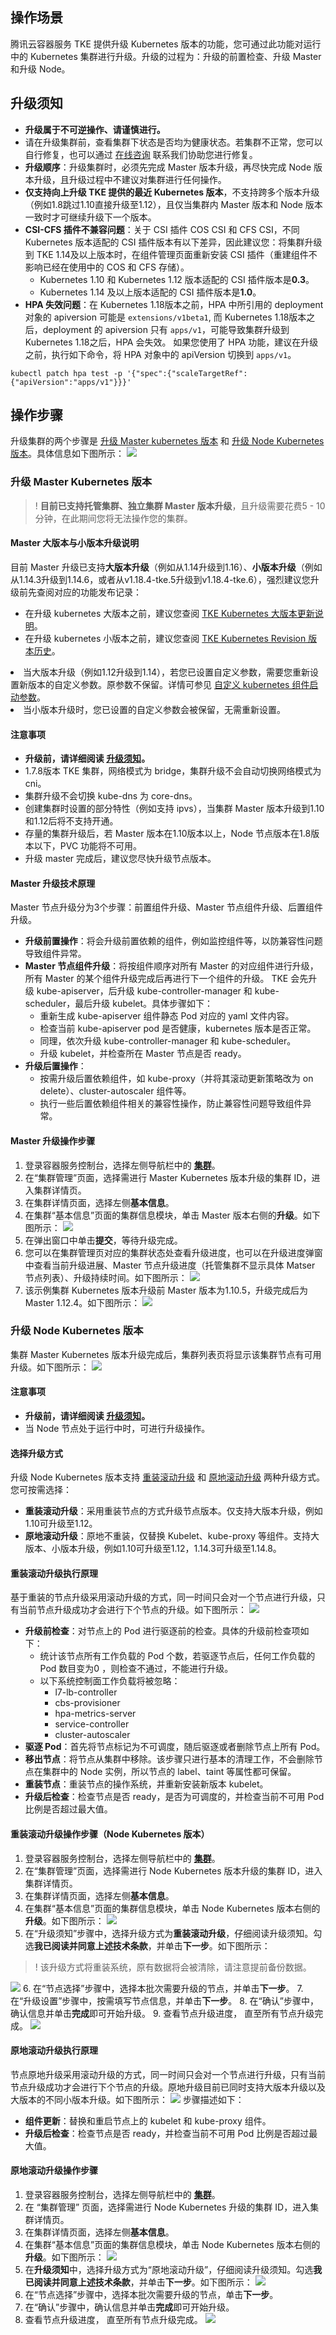 ## 操作场景

腾讯云容器服务 TKE 提供升级 Kubernetes 版本的功能，您可通过此功能对运行中的 Kubernetes 集群进行升级。升级的过程为：升级的前置检查、升级 Master 和升级 Node。



## 升级须知[](id:UpgradeNotice)

- **升级属于不可逆操作、请谨慎进行。**
- 请在升级集群前，查看集群下状态是否均为健康状态。若集群不正常，您可以自行修复，也可以通过 [在线咨询](https://console.qcloud.com/workorder/category?level1_id=6&level2_id=350&source=0&data_title=%E5%AE%B9%E5%99%A8%E6%9C%8D%E5%8A%A1TKE&step=1) 联系我们协助您进行修复。
- **升级顺序**：升级集群时，必须先完成 Master 版本升级，再尽快完成 Node 版本升级，且升级过程中不建议对集群进行任何操作。
- **仅支持向上升级 TKE 提供的最近 Kubernetes 版本**，不支持跨多个版本升级（例如1.8跳过1.10直接升级至1.12），且仅当集群内 Master 版本和 Node 版本一致时才可继续升级下一个版本。
- **CSI-CFS 插件不兼容问题**：关于 CSI 插件 COS CSI 和 CFS CSI，不同 Kubernetes 版本适配的 CSI 插件版本有以下差异，因此建议您：将集群升级到 TKE 1.14及以上版本时，在组件管理页面重新安装 CSI 插件（重建组件不影响已经在使用中的 COS 和 CFS 存储）。
  - Kubernetes 1.10 和 Kubernetes 1.12 版本适配的 CSI 插件版本是**0.3**。
  - Kubernetes 1.14 及以上版本适配的 CSI 插件版本是**1.0**。
- **HPA 失效问题**：在 Kubernetes  1.18版本之前，HPA 中所引用的 deployment 对象的 apiversion 可能是 `extensions/v1beta1`, 而 Kubernetes 1.18版本之后，deployment 的 apiversion 只有 `apps/v1`，可能导致集群升级到 Kubernetes 1.18之后，HPA 会失效。
  如果您使用了 HPA 功能，建议在升级之前，执行如下命令，将 HPA 对象中的 apiVersion 切换到 `apps/v1`。
```
kubectl patch hpa test -p '{"spec":{"scaleTargetRef":{"apiVersion":"apps/v1"}}}'
```




## 操作步骤

升级集群的两个步骤是 [升级 Master kubernetes 版本](#Master) 和 [升级 Node Kubernetes 版本](#Node)。具体信息如下图所示：
![](https://main.qcloudimg.com/raw/1b4a4b4e25c9d9a66eb4f0c6d609bf49.png)

### 升级 Master Kubernetes 版本[](id:Master)

>! **目前已支持托管集群、独立集群 Master 版本升级**，且升级需要花费5 - 10分钟，在此期间您将无法操作您的集群。

#### Master 大版本与小版本升级说明

目前 Master 升级已支持**大版本升级**（例如从1.14升级到1.16）、**小版本升级**（例如从1.14.3升级到1.14.6，或者从v1.18.4-tke.5升级到v1.18.4-tke.6），强烈建议您升级前先查阅对应的功能发布记录：
- 在升级 kubernetes 大版本之前，建议您查阅 [TKE Kubernetes 大版本更新说明](https://cloud.tencent.com/document/product/457/47791)。
- 在升级 kubernetes 小版本之前，建议您查阅 [TKE Kubernetes Revision 版本历史](https://cloud.tencent.com/document/product/457/9315)。

<dx-alert infotype="explain" title="">
<li>当大版本升级（例如1.12升级到1.14），若您已设置自定义参数，需要您重新设置新版本的自定义参数。原参数不保留。详情可参见 <a href="https://cloud.tencent.com/document/product/457/47775">自定义 kubernetes 组件启动参数</a>。</li>
<li>当小版本升级时，您已设置的自定义参数会被保留，无需重新设置。</li>
</dx-alert>



#### 注意事项

- **升级前，请详细阅读 [升级须知](#UpgradeNotice)。**
- 1.7.8版本 TKE 集群，网络模式为 bridge，集群升级不会自动切换网络模式为 cni。
- 集群升级不会切换 kube-dns 为 core-dns。
- 创建集群时设置的部分特性（例如支持 ipvs），当集群 Master 版本升级到1.10和1.12后将不支持开通。
- 存量的集群升级后，若 Master 版本在1.10版本以上，Node 节点版本在1.8版本以下，PVC 功能将不可用。
- 升级 master 完成后，建议您尽快升级节点版本。

#### Master 升级技术原理

Master 节点升级分为3个步骤：前置组件升级、Master 节点组件升级、后置组件升级。

- **升级前置操作**：将会升级前置依赖的组件，例如监控组件等，以防兼容性问题导致组件异常。
- **Master 节点组件升级**：将按组件顺序对所有 Master 的对应组件进行升级，所有 Master 的某个组件升级完成后再进行下一个组件的升级。
   TKE 会先升级 kube-apiserver，后升级 kube-controller-manager 和 kube-scheduler，最后升级 kubelet。具体步骤如下：
   - 重新生成 kube-apiserver 组件静态 Pod 对应的 yaml 文件内容。
   - 检查当前 kube-apiserver pod 是否健康，kubernetes 版本是否正常。
   - 同理，依次升级 kube-controller-manager 和 kube-scheduler。
   - 升级 kubelet，并检查所在 Master 节点是否 ready。
- **升级后置操作**：
   - 按需升级后置依赖组件，如 kube-proxy（并将其滚动更新策略改为 on delete）、cluster-autoscaler 组件等。
   - 执行一些后置依赖组件相关的兼容性操作，防止兼容性问题导致组件异常。

#### Master 升级操作步骤

1. 登录容器服务控制台，选择左侧导航栏中的 **[集群](https://console.cloud.tencent.com/tke2/cluster)**。
2. 在“集群管理”页面，选择需进行 Master Kubernetes 版本升级的集群 ID，进入集群详情页。
3. 在集群详情页面，选择左侧**基本信息**。
4. 在集群“基本信息”页面的集群信息模块，单击 Master 版本右侧的**升级**。如下图所示：
   ![](https://main.qcloudimg.com/raw/3ba70cdb57fa729d647e3fb2a3aa4a73.png)
5. 在弹出窗口中单击**提交**，等待升级完成。
6. 您可以在集群管理页对应的集群状态处查看升级进度，也可以在升级进度弹窗中查看当前升级进展、Master 节点升级进度（托管集群不显示具体 Matser 节点列表）、升级持续时间。如下图所示：
   ![](https://main.qcloudimg.com/raw/00fe133d0ec167a9dde31f82710f4185.png)
7. 该示例集群 Kubernetes 版本升级前 Master 版本为1.10.5，升级完成后为 Master 1.12.4。如下图所示：
   ![](https://main.qcloudimg.com/raw/099ce1d116ac2ecdb995680b154fd23f.png)



### 升级 Node Kubernetes 版本[](id:Node)

集群 Master Kubernetes 版本升级完成后，集群列表页将显示该集群节点有可用升级。如下图所示：
![](https://main.qcloudimg.com/raw/05d3f2b65d31d309ad16c33970186dcd.png)



#### 注意事项

 - **升级前，请详细阅读 [升级须知](#UpgradeNotice)。**
 - 当 Node 节点处于运行中时，可进行升级操作。

#### 选择升级方式

升级 Node Kubernetes 版本支持 [重装滚动升级](#chongzhuang) 和 [原地滚动升级](#yuandi) 两种升级方式。您可按需选择：

- **重装滚动升级**：采用重装节点的方式升级节点版本。仅支持大版本升级，例如1.10可升级至1.12。
- **原地滚动升级**：原地不重装，仅替换 Kubelet、kube-proxy 等组件。支持大版本、小版本升级，例如1.10可升级至1.12，1.14.3可升级至1.14.8。




#### 重装滚动升级执行原理[](id:chongzhuang)

基于重装的节点升级采用滚动升级的方式，同一时间只会对一个节点进行升级，只有当前节点升级成功才会进行下个节点的升级。如下图所示：
![](https://main.qcloudimg.com/raw/9a2b7caa360e40aa8a1b919c7917217a.png)

- **升级前检查**：对节点上的 Pod 进行驱逐前的检查。具体的升级前检查项如下：
  - 统计该节点所有工作负载的 Pod 个数，若驱逐节点后，任何工作负载的 Pod 数目变为0 ，则检查不通过，不能进行升级。
  - 以下系统控制面工作负载将被忽略：
    - l7-lb-controller
    - cbs-provisioner
    - hpa-metrics-server
    - service-controller
    - cluster-autoscaler
- **驱逐 Pod**：首先将节点标记为不可调度，随后驱逐或者删除节点上所有 Pod。
- **移出节点**：将节点从集群中移除。该步骤只进行基本的清理工作，不会删除节点在集群中的 Node 实例，所以节点的 label、taint 等属性都可保留。
- **重装节点**：重装节点的操作系统，并重新安装新版本 kubelet。
- **升级后检查**：检查节点是否 ready，是否为可调度的，并检查当前不可用 Pod 比例是否超过最大值。


####  重装滚动升级操作步骤（Node Kubernetes 版本）

1. 登录容器服务控制台，选择左侧导航栏中的 **[集群](https://console.cloud.tencent.com/tke2/cluster)**。
2. 在“集群管理”页面，选择需进行 Node Kubernetes  版本升级的集群 ID，进入集群详情页。
3. 在集群详情页面，选择左侧**基本信息**。
4. 在集群“基本信息”页面的集群信息模块，单击 Node Kubernetes 版本右侧的**升级**。如下图所示：
   ![](https://main.qcloudimg.com/raw/68c53549dd487d18b202c9dfd09e5aa0.png)
5. 在“升级须知”步骤中，选择升级方式为**重装滚动升级**，仔细阅读升级须知。勾选**我已阅读并同意上述技术条款**，并单击**下一步**。如下图所示：
>! 该升级方式将重装系统，原有数据将会被清除，请注意提前备份数据。
>
![](https://main.qcloudimg.com/raw/5edfaedfbb569d3d339adc80bd6d774c.png)
6. 在“节点选择”步骤中，选择本批次需要升级的节点，并单击**下一步**。
7. 在“升级设置”步骤中，按需填写节点信息，并单击**下一步**。
8. 在“确认”步骤中，确认信息并单击**完成**即可开始升级。
9. 查看节点升级进度， 直至所有节点升级完成。
   ![](https://main.qcloudimg.com/raw/e67a282e93f2436a392e45d0fe0b36f0.png)

#### 原地滚动升级执行原理[](id:yuandi)

节点原地升级采用滚动升级的方式，同一时间只会对一个节点进行升级，只有当前节点升级成功才会进行下个节点的升级。原地升级目前已同时支持大版本升级以及大版本的不同小版本升级。如下图所示：
![](https://main.qcloudimg.com/raw/9bfc2ff8fb0af26ba30214a715fe633d.png)
步骤描述如下：
- **组件更新**：替换和重启节点上的 kubelet 和 kube-proxy 组件。
- **升级后检查**：检查节点是否 ready，并检查当前不可用 Pod 比例是否超过最大值。



#### 原地滚动升级操作步骤

1. 登录容器服务控制台，选择左侧导航栏中的 **[集群](https://console.cloud.tencent.com/tke2/cluster)**。
2. 在 “集群管理” 页面，选择需进行 Node  Kubernetes 升级的集群 ID，进入集群详情页。
3. 在集群详情页面，选择左侧**基本信息**。
4. 在集群“基本信息”页面的集群信息模块，单击 Node Kubernetes 版本右侧的**升级**。如下图所示：
   ![](https://main.qcloudimg.com/raw/68c53549dd487d18b202c9dfd09e5aa0.png)
5. 在**升级须知**中，选择升级方式为“原地滚动升级”，仔细阅读升级须知。勾选**我已阅读并同意上述技术条款**，并单击**下一步**。如下图所示：
   ![](https://main.qcloudimg.com/raw/118172ac03f18b7001ad0eb83d4ea7ba.png)
6. 在“节点选择”步骤中，选择本批次需要升级的节点，单击**下一步**。
7. 在“确认”步骤中，确认信息并单击**完成**即可开始升级。
8. 查看节点升级进度， 直至所有节点升级完成。
![](https://main.qcloudimg.com/raw/e67a282e93f2436a392e45d0fe0b36f0.png)



